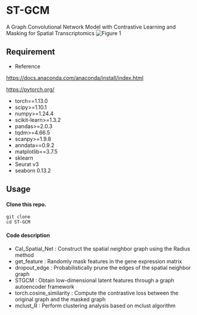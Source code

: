 # ST-GCM
A Graph Convolutional Network Model with Contrastive Learning and Masking for Spatial Transcriptomics
![Figure 1](https://github.com/user-attachments/assets/652381bd-f080-4751-82d3-c3213067a2e3)

## Requirement

- Reference

https://docs.anaconda.com/anaconda/install/index.html

https://pytorch.org/

- torch==1.13.0
- scipy>=1.10.1
- numpy>=1.24.4
- scikit-learn>=1.3.2
- pandas>=2.0.3
- tqdm>=4.66.5
- scanpy>=1.9.8
- anndata==0.9.2
- matplotlib==3.7.5
- sklearn
- Seurat v3
- seaborn 0.13.2

## Usage

#### Clone this repo.

```
git clone 
cd ST-GCM
```

#### Code description

- Cal_Spatial_Net : Construct the spatial neighbor graph using the Radius method
- get_feature : Randomly mask features in the gene expression matrix
- dropout_edge : Probabilistically prune the edges of the spatial neighbor graph
- STGCM : Obtain low-dimensional latent features through a graph autoencoder framework
- torch.cosine_similarity : Compute the contrastive loss between the original graph and the masked graph
- mclust_R : Perform clustering analysis based on mclust algorithm
